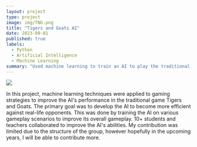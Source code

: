 ```yaml
---
layout: project
type: project
image: img/TNG.png
title: "Tigers and Goats AI"
date: 2023-09-01
published: true
labels:
  - Python
  - Artificial Intelligence
  - Machine Learning
summary: "Used machine learning to train an AI to play the traditional game Tigers and Goats more effectively."
---
```


<img class="img-fluid" src="../img/cotton/tngexample.png">

In this project, machine learning techniques were applied to gaming strategies to improve the AI's performance in the traditional game Tigers and Goats. The primary goal was to develop the AI to become more efficient against real-life opponents. This was done by training the AI on various gameplay scenarios to improve its overall gameplay. 10+ students and teachers collaborated to improve the AI's abilities. My contribution was limited due to the structure of the group, however hopefully in the upcoming years, I will be able to contribute more.

